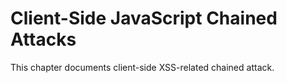 # Client-Side JavaScript Chained Attacks

This chapter documents client-side XSS-related chained attack.
